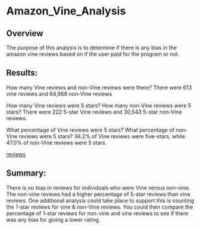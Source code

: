 # Amazon_Vine_Analysis
## Overview
The purpose of this analysis is to determine if there is any bias in the amazon vine reviews based on if the user paid for the program or not.

## Results:
How many Vine reviews and non-Vine reviews were there?
There were 613 vine reviews and 64,968 non-Vine reviews

How many Vine reviews were 5 stars? How many non-Vine reviews were 5 stars?
There were 222 5-star Vine reviews and 30,543 5-star non-Vine reviews.

What percentage of Vine reviews were 5 stars? What percentage of non-Vine reviews were 5 stars?
36.2% of Vine reviews were five-stars, while 47.0% of non-Vine reviews were 5 stars.


[reviews](reviews.PNG)

## Summary:
There is no bias in reviews for individuals who were Vine versus non-vine. The non-vine reviews had a higher percentage of 5-star reviews than vine reviews. One additional analysis could take place to support this is counting the 1-star reviews for vine & non-Vine reviews. You could then compare the percentage of 1-star reviews for non-vine and vine reviews to see if there was any bias for giving a lower rating. 
